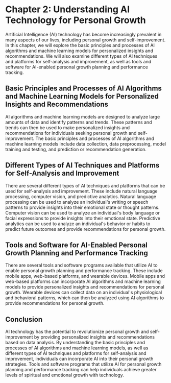 Chapter 2: Understanding AI Technology for Personal Growth
==========================================================

Artificial Intelligence (AI) technology has become increasingly prevalent in many aspects of our lives, including personal growth and self-improvement. In this chapter, we will explore the basic principles and processes of AI algorithms and machine learning models for personalized insights and recommendations. We will also examine different types of AI techniques and platforms for self-analysis and improvement, as well as tools and software for AI-enabled personal growth planning and performance tracking.

Basic Principles and Processes of AI Algorithms and Machine Learning Models for Personalized Insights and Recommendations
-------------------------------------------------------------------------------------------------------------------------

AI algorithms and machine learning models are designed to analyze large amounts of data and identify patterns and trends. These patterns and trends can then be used to make personalized insights and recommendations for individuals seeking personal growth and self-improvement. The basic principles and processes of AI algorithms and machine learning models include data collection, data preprocessing, model training and testing, and prediction or recommendation generation.

Different Types of AI Techniques and Platforms for Self-Analysis and Improvement
--------------------------------------------------------------------------------

There are several different types of AI techniques and platforms that can be used for self-analysis and improvement. These include natural language processing, computer vision, and predictive analytics. Natural language processing can be used to analyze an individual's writing or speech patterns to provide insights into their emotional state or thought patterns. Computer vision can be used to analyze an individual's body language or facial expressions to provide insights into their emotional state. Predictive analytics can be used to analyze an individual's behavior or habits to predict future outcomes and provide recommendations for personal growth.

Tools and Software for AI-Enabled Personal Growth Planning and Performance Tracking
-----------------------------------------------------------------------------------

There are several tools and software programs available that utilize AI to enable personal growth planning and performance tracking. These include mobile apps, web-based platforms, and wearable devices. Mobile apps and web-based platforms can incorporate AI algorithms and machine learning models to provide personalized insights and recommendations for personal growth. Wearable devices can collect data on an individual's physiological and behavioral patterns, which can then be analyzed using AI algorithms to provide recommendations for personal growth.

Conclusion
----------

AI technology has the potential to revolutionize personal growth and self-improvement by providing personalized insights and recommendations based on data analysis. By understanding the basic principles and processes of AI algorithms and machine learning models, as well as different types of AI techniques and platforms for self-analysis and improvement, individuals can incorporate AI into their personal growth strategies. Tools and software programs that utilize AI for personal growth planning and performance tracking can help individuals achieve greater levels of spiritual and emotional growth with technology.


